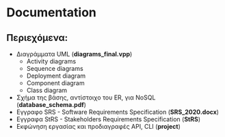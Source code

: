 # Documentation

## Περιεχόμενα:

- Διαγράμματα UML (**diagrams_final.vpp**)
  * Activity diagrams
  * Sequence diagrams
  * Deployment diagram
  * Component diagram
  * Class diagram
- Σχήμα της βάσης, αντίστοιχο του ER, για NoSQL (**database_schema.pdf**)
- Εγγραφο SRS - Software Requirements Specification (**SRS_2020.docx**)
- Εγγραφα StRS - Stakeholders Requirements Specification (**StRS**)
- Εκφώνηση εργασίας και προδιαγραφές API, CLI (**project**)
